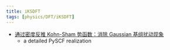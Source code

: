 ```yaml
---
title: iKSDFT
tags: [physics/DFT/iKSDFT]
---
```


- [通过密度反推 Kohn-Sham 势函数：消除 Gaussian 基组扰动现象](https://ajz34.readthedocs.io/zh_CN/latest/QC_Notes/XC_Potential_Series/KS_Potential_Artifact.html)
	- a detailed PySCF realization 

